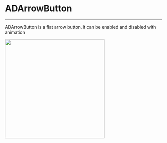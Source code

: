 ADArrowButton
=============
-------------

ADArrowButton is a flat arrow button. It can be enabled and disabled with animation

<img src="https://dl.dropboxusercontent.com/u/25847340/ADArrowButton/ADArrowButtonAnimation.gif" width="320" />
